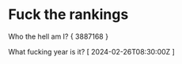 # Fuck the rankings

Who the hell am I?
{ 3887168 }

What fucking year is it?
[ 2024-02-26T08:30:00Z ]
